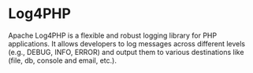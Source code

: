# Log4PHP
Apache Log4PHP is a flexible and robust logging library for PHP applications. It allows developers to log messages across different levels (e.g., DEBUG, INFO, ERROR) and output them to various destinations like (file, db, console and email, etc.).
